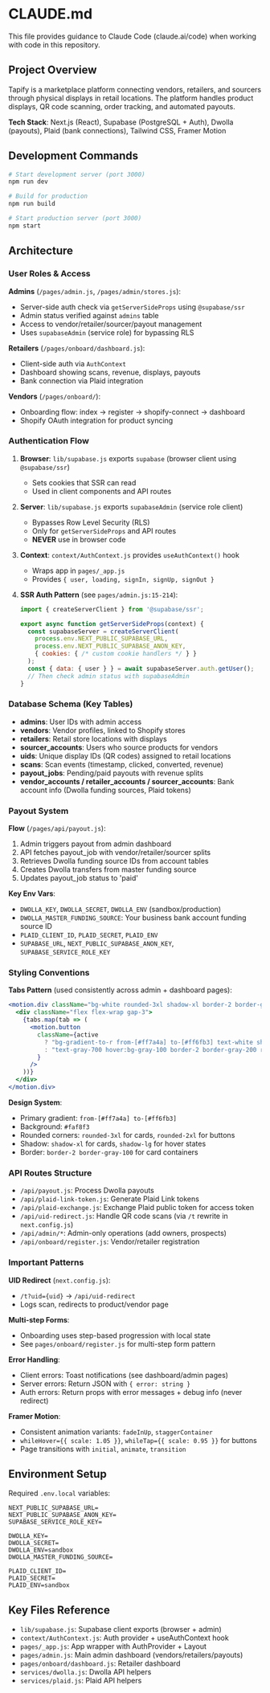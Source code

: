 # CLAUDE.md

This file provides guidance to Claude Code (claude.ai/code) when working with code in this repository.

## Project Overview

Tapify is a marketplace platform connecting vendors, retailers, and sourcers through physical displays in retail locations. The platform handles product displays, QR code scanning, order tracking, and automated payouts.

**Tech Stack**: Next.js (React), Supabase (PostgreSQL + Auth), Dwolla (payouts), Plaid (bank connections), Tailwind CSS, Framer Motion

## Development Commands

```bash
# Start development server (port 3000)
npm run dev

# Build for production
npm run build

# Start production server (port 3000)
npm start
```

## Architecture

### User Roles & Access

**Admins** (`/pages/admin.js`, `/pages/admin/stores.js`):
- Server-side auth check via `getServerSideProps` using `@supabase/ssr`
- Admin status verified against `admins` table
- Access to vendor/retailer/sourcer/payout management
- Uses `supabaseAdmin` (service role) for bypassing RLS

**Retailers** (`/pages/onboard/dashboard.js`):
- Client-side auth via `AuthContext`
- Dashboard showing scans, revenue, displays, payouts
- Bank connection via Plaid integration

**Vendors** (`/pages/onboard/`):
- Onboarding flow: index → register → shopify-connect → dashboard
- Shopify OAuth integration for product syncing

### Authentication Flow

1. **Browser**: `lib/supabase.js` exports `supabase` (browser client using `@supabase/ssr`)
   - Sets cookies that SSR can read
   - Used in client components and API routes

2. **Server**: `lib/supabase.js` exports `supabaseAdmin` (service role client)
   - Bypasses Row Level Security (RLS)
   - Only for `getServerSideProps` and API routes
   - **NEVER** use in browser code

3. **Context**: `context/AuthContext.js` provides `useAuthContext()` hook
   - Wraps app in `pages/_app.js`
   - Provides `{ user, loading, signIn, signUp, signOut }`

4. **SSR Auth Pattern** (see `pages/admin.js:15-214`):
   ```js
   import { createServerClient } from '@supabase/ssr';

   export async function getServerSideProps(context) {
     const supabaseServer = createServerClient(
       process.env.NEXT_PUBLIC_SUPABASE_URL,
       process.env.NEXT_PUBLIC_SUPABASE_ANON_KEY,
       { cookies: { /* custom cookie handlers */ } }
     );
     const { data: { user } } = await supabaseServer.auth.getUser();
     // Then check admin status with supabaseAdmin
   }
   ```

### Database Schema (Key Tables)

- **admins**: User IDs with admin access
- **vendors**: Vendor profiles, linked to Shopify stores
- **retailers**: Retail store locations with displays
- **sourcer_accounts**: Users who source products for vendors
- **uids**: Unique display IDs (QR codes) assigned to retail locations
- **scans**: Scan events (timestamp, clicked, converted, revenue)
- **payout_jobs**: Pending/paid payouts with revenue splits
- **vendor_accounts / retailer_accounts / sourcer_accounts**: Bank account info (Dwolla funding sources, Plaid tokens)

### Payout System

**Flow** (`/pages/api/payout.js`):
1. Admin triggers payout from admin dashboard
2. API fetches payout_job with vendor/retailer/sourcer splits
3. Retrieves Dwolla funding source IDs from account tables
4. Creates Dwolla transfers from master funding source
5. Updates payout_job status to 'paid'

**Key Env Vars**:
- `DWOLLA_KEY`, `DWOLLA_SECRET`, `DWOLLA_ENV` (sandbox/production)
- `DWOLLA_MASTER_FUNDING_SOURCE`: Your business bank account funding source ID
- `PLAID_CLIENT_ID`, `PLAID_SECRET`, `PLAID_ENV`
- `SUPABASE_URL`, `NEXT_PUBLIC_SUPABASE_ANON_KEY`, `SUPABASE_SERVICE_ROLE_KEY`

### Styling Conventions

**Tabs Pattern** (used consistently across admin + dashboard pages):
```jsx
<motion.div className="bg-white rounded-3xl shadow-xl border-2 border-gray-100 p-4 mb-6">
  <div className="flex flex-wrap gap-3">
    {tabs.map(tab => (
      <motion.button
        className={active
          ? "bg-gradient-to-r from-[#ff7a4a] to-[#ff6fb3] text-white shadow-lg rounded-2xl px-6 py-3 text-sm font-bold"
          : "text-gray-700 hover:bg-gray-100 border-2 border-gray-200 rounded-2xl px-6 py-3 text-sm font-bold"
        }
      />
    ))}
  </div>
</motion.div>
```

**Design System**:
- Primary gradient: `from-[#ff7a4a] to-[#ff6fb3]`
- Background: `#faf8f3`
- Rounded corners: `rounded-3xl` for cards, `rounded-2xl` for buttons
- Shadow: `shadow-xl` for cards, `shadow-lg` for hover states
- Border: `border-2 border-gray-100` for card containers

### API Routes Structure

- `/api/payout.js`: Process Dwolla payouts
- `/api/plaid-link-token.js`: Generate Plaid Link tokens
- `/api/plaid-exchange.js`: Exchange Plaid public token for access token
- `/api/uid-redirect.js`: Handle QR code scans (via `/t` rewrite in `next.config.js`)
- `/api/admin/*`: Admin-only operations (add owners, prospects)
- `/api/onboard/register.js`: Vendor/retailer registration

### Important Patterns

**UID Redirect** (`next.config.js`):
- `/t?uid={uid}` → `/api/uid-redirect`
- Logs scan, redirects to product/vendor page

**Multi-step Forms**:
- Onboarding uses step-based progression with local state
- See `pages/onboard/register.js` for multi-step form pattern

**Error Handling**:
- Client errors: Toast notifications (see dashboard/admin pages)
- Server errors: Return JSON with `{ error: string }`
- Auth errors: Return props with error messages + debug info (never redirect)

**Framer Motion**:
- Consistent animation variants: `fadeInUp`, `staggerContainer`
- `whileHover={{ scale: 1.05 }}`, `whileTap={{ scale: 0.95 }}` for buttons
- Page transitions with `initial`, `animate`, `transition`

## Environment Setup

Required `.env.local` variables:
```
NEXT_PUBLIC_SUPABASE_URL=
NEXT_PUBLIC_SUPABASE_ANON_KEY=
SUPABASE_SERVICE_ROLE_KEY=

DWOLLA_KEY=
DWOLLA_SECRET=
DWOLLA_ENV=sandbox
DWOLLA_MASTER_FUNDING_SOURCE=

PLAID_CLIENT_ID=
PLAID_SECRET=
PLAID_ENV=sandbox
```

## Key Files Reference

- `lib/supabase.js`: Supabase client exports (browser + admin)
- `context/AuthContext.js`: Auth provider + useAuthContext hook
- `pages/_app.js`: App wrapper with AuthProvider + Layout
- `pages/admin.js`: Main admin dashboard (vendors/retailers/payouts)
- `pages/onboard/dashboard.js`: Retailer dashboard
- `services/dwolla.js`: Dwolla API helpers
- `services/plaid.js`: Plaid API helpers
